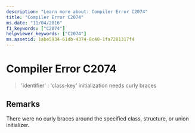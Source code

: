 ```yaml
---
description: "Learn more about: Compiler Error C2074"
title: "Compiler Error C2074"
ms.date: "11/04/2016"
f1_keywords: ["C2074"]
helpviewer_keywords: ["C2074"]
ms.assetid: 1abe5934-61db-4374-8c48-1fa7281317f4
---
```

# Compiler Error C2074

> 'identifier' : 'class-key' initialization needs curly braces

## Remarks

There were no curly braces around the specified class, structure, or union initializer.
